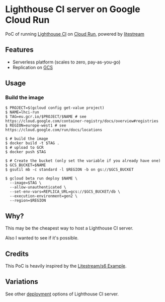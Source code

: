 # Lighthouse CI server on Google Cloud Run

PoC of running [Lighthouse CI](https://github.com/GoogleChrome/lighthouse-ci) on [Cloud Run](https://cloud.google.com/run),
powered by [litestream](https://litestream.io/)


## Features

- Serverless platform (scales to zero, pay-as-you-go)
- Replication on [GCS](https://cloud.google.com/storage)

## Usage

### Build the image

```console
$ PROJECT=$(gcloud config get-value project)
$ NAME=lhci-run
$ TAG=eu.gcr.io/$PROJECT/$NAME # see https://cloud.google.com/container-registry/docs/overview#registries
$ REGION=europe-west1 # see https://cloud.google.com/run/docs/locations 

$ # build the image
$ docker build -t $TAG .
$ # upload to GCR
$ docker push $TAG

$ # Create the bucket (only set the variable if you already have one)
$ GCS_BUCKET=$NAME
$ gsutil mb -c standard -l $REGION -b on gs://$GCS_BUCKET

$ gcloud beta run deploy $NAME \
  --image=$TAG \
  --allow-unauthenticated \
  --set-env-vars=REPLICA_URL=gcs://$GCS_BUCKET/db \
  --execution-environment=gen2 \
  --region=$REGION 
```

## Why?

This may be the cheapest way to host a Lighthouse CI server.

Also I wanted to see if it's possible.

## Credits

This PoC is heavily inspired by the [Litestream/s6 Example](https://github.com/benbjohnson/litestream-s6-example).

## Variations

See other [deployment](https://github.com/GoogleChrome/lighthouse-ci/blob/main/docs/server.md#deployment) options of Lighthouse CI server.
